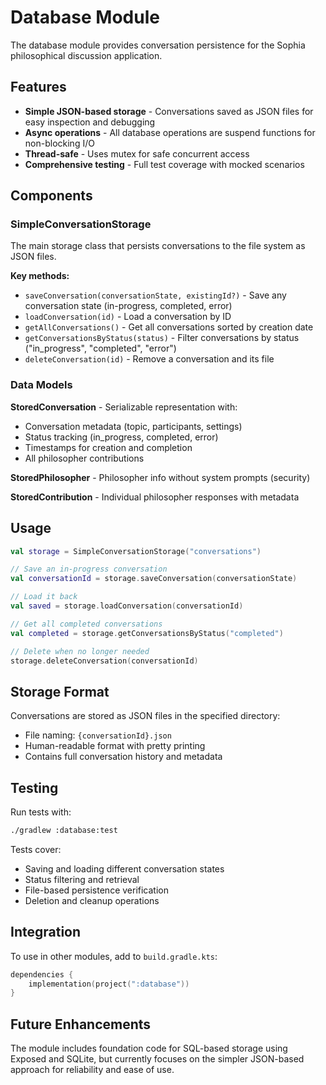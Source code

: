 # Database Module

The database module provides conversation persistence for the Sophia philosophical discussion application.

## Features

- **Simple JSON-based storage** - Conversations saved as JSON files for easy inspection and debugging
- **Async operations** - All database operations are suspend functions for non-blocking I/O
- **Thread-safe** - Uses mutex for safe concurrent access
- **Comprehensive testing** - Full test coverage with mocked scenarios

## Components

### SimpleConversationStorage

The main storage class that persists conversations to the file system as JSON files.

**Key methods:**
- `saveConversation(conversationState, existingId?)` - Save any conversation state (in-progress, completed, error)
- `loadConversation(id)` - Load a conversation by ID
- `getAllConversations()` - Get all conversations sorted by creation date
- `getConversationsByStatus(status)` - Filter conversations by status ("in_progress", "completed", "error")
- `deleteConversation(id)` - Remove a conversation and its file

### Data Models

**StoredConversation** - Serializable representation with:
- Conversation metadata (topic, participants, settings)
- Status tracking (in_progress, completed, error)
- Timestamps for creation and completion
- All philosopher contributions

**StoredPhilosopher** - Philosopher info without system prompts (security)

**StoredContribution** - Individual philosopher responses with metadata

## Usage

```kotlin
val storage = SimpleConversationStorage("conversations")

// Save an in-progress conversation
val conversationId = storage.saveConversation(conversationState)

// Load it back
val saved = storage.loadConversation(conversationId)

// Get all completed conversations
val completed = storage.getConversationsByStatus("completed")

// Delete when no longer needed
storage.deleteConversation(conversationId)
```

## Storage Format

Conversations are stored as JSON files in the specified directory:
- File naming: `{conversationId}.json`
- Human-readable format with pretty printing
- Contains full conversation history and metadata

## Testing

Run tests with:
```bash
./gradlew :database:test
```

Tests cover:
- Saving and loading different conversation states
- Status filtering and retrieval
- File-based persistence verification
- Deletion and cleanup operations

## Integration

To use in other modules, add to `build.gradle.kts`:
```kotlin
dependencies {
    implementation(project(":database"))
}
```

## Future Enhancements

The module includes foundation code for SQL-based storage using Exposed and SQLite, but currently focuses on the simpler JSON-based approach for reliability and ease of use.
